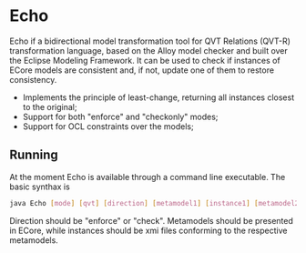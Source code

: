 # Echo

Echo if a bidirectional model transformation tool for QVT Relations (QVT-R) transformation language, based on the Alloy model checker and built over the Eclipse Modeling Framework.
It can be used to check if instances of ECore models are consistent and, if not, update one of them to restore consistency. 

* Implements the principle of least-change, returning all instances closest to the original;
* Support for both "enforce" and "checkonly" modes;
* Support for OCL constraints over the models;

## Running
At the moment Echo is available through a command line executable. The basic synthax is
```sh
java Echo [mode] [qvt] [direction] [metamodel1] [instance1] [metamodel2] [instance2]
```
Direction should be "enforce" or "check". Metamodels should be presented in ECore, while instances should be xmi files conforming to the respective metamodels.
